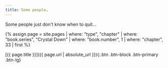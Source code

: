 ```yaml
---
title: Some people…
---
```

Some people just don't know when to quit…

{% assign page = site.pages
  | where: "type", "chapter"
  | where: "book.series", "Crystal Down"
  | where: "book.number", 1
  | where: "chapter", 33
  | first %}

[{{ page.title }}]({{ page.url | absolute_url }}){:.btn .btn-block .btn-primary .btn-lg}
<!--more-->

